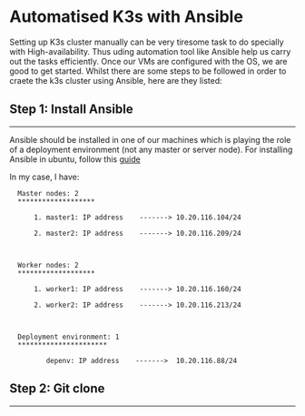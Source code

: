 # Automatised K3s with Ansible

Setting up K3s cluster manually can be very tiresome task to do specially with High-availability. Thus uding automation tool like Ansible help us carry out the tasks efficiently. Once our VMs are configured with the OS, we are good to get started. Whilst there are some steps to be followed in order to craete the k3s cluster using Ansible, here are they listed:

## Step 1: Install Ansible
******************************

Ansible should be installed in one of our machines which is playing the role of a deployment environment (not any master or server node). For installing Ansible in ubuntu, follow this <a href="https://github.com/dikshita-git/RP_Ingress_security-IPv4_and_IPv6/blob/main/Installation/Ansible">guide</a>

In my case, I have:

      Master nodes: 2
      *******************
      
          1. master1: IP address    -------> 10.20.116.104/24
          
          2. master2: IP address    -------> 10.20.116.209/24
      
      
      
      Worker nodes: 2
      *******************
      
          1. worker1: IP address    -------> 10.20.116.160/24
          
          2. worker2: IP address    -------> 10.20.116.213/24


      
      Deployment environment: 1
      **********************
      
             depenv: IP address    ------->  10.20.116.88/24
             



## Step 2: Git clone
*********************



      
